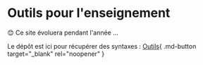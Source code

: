 # Outils pour l'enseignement

😊 Ce site évoluera pendant l'année ...


Le dépôt est ici pour récupérer des syntaxes : [Outils](https://forge.aeif.fr/mcoilhac/outils){ .md-button target="_blank" rel="noopener" }
